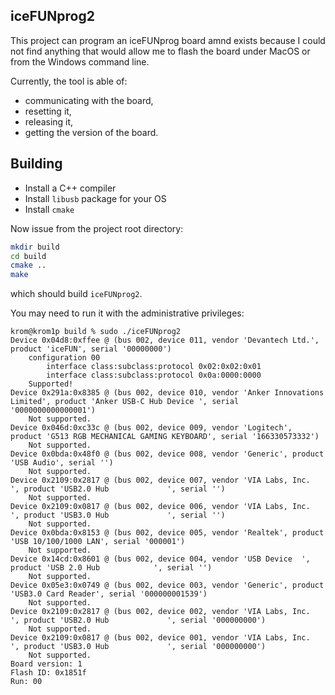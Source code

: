 ## iceFUNprog2

This project can program an iceFUNprog board amnd exists because I could not find anything
that would allow me to flash the board under MacOS or from the Windows command line.

Currently, the tool is able of:
* communicating with the board,
* resetting it,
* releasing it,
* getting the version of the board.

## Building

* Install a C++ compiler
* Install `libusb` package for your OS
* Install `cmake`

Now issue from the project root directory:
```sh
mkdir build
cd build
cmake ..
make
```
which should build `iceFUNprog2`.

You may need to run it with the administrative privileges:
```
krom@krom1p build % sudo ./iceFUNprog2
Device 0x04d8:0xffee @ (bus 002, device 011, vendor 'Devantech Ltd.', product 'iceFUN', serial '00000000')
	configuration 00
		interface class:subclass:protocol 0x02:0x02:0x01
		interface class:subclass:protocol 0x0a:0000:0000
	Supported!
Device 0x291a:0x8385 @ (bus 002, device 010, vendor 'Anker Innovations Limited', product 'Anker USB-C Hub Device ', serial '0000000000000001')
	Not supported.
Device 0x046d:0xc33c @ (bus 002, device 009, vendor 'Logitech', product 'G513 RGB MECHANICAL GAMING KEYBOARD', serial '166330573332')
	Not supported.
Device 0x0bda:0x48f0 @ (bus 002, device 008, vendor 'Generic', product 'USB Audio', serial '')
	Not supported.
Device 0x2109:0x2817 @ (bus 002, device 007, vendor 'VIA Labs, Inc.         ', product 'USB2.0 Hub             ', serial '')
	Not supported.
Device 0x2109:0x0817 @ (bus 002, device 006, vendor 'VIA Labs, Inc.         ', product 'USB3.0 Hub             ', serial '')
	Not supported.
Device 0x0bda:0x8153 @ (bus 002, device 005, vendor 'Realtek', product 'USB 10/100/1000 LAN', serial '000001')
	Not supported.
Device 0x14cd:0x8601 @ (bus 002, device 004, vendor 'USB Device  ', product 'USB 2.0 Hub            ', serial '')
	Not supported.
Device 0x05e3:0x0749 @ (bus 002, device 003, vendor 'Generic', product 'USB3.0 Card Reader', serial '000000001539')
	Not supported.
Device 0x2109:0x2817 @ (bus 002, device 002, vendor 'VIA Labs, Inc.         ', product 'USB2.0 Hub             ', serial '000000000')
	Not supported.
Device 0x2109:0x0817 @ (bus 002, device 001, vendor 'VIA Labs, Inc.         ', product 'USB3.0 Hub             ', serial '000000000')
	Not supported.
Board version: 1
Flash ID: 0x1851f
Run: 00
```
